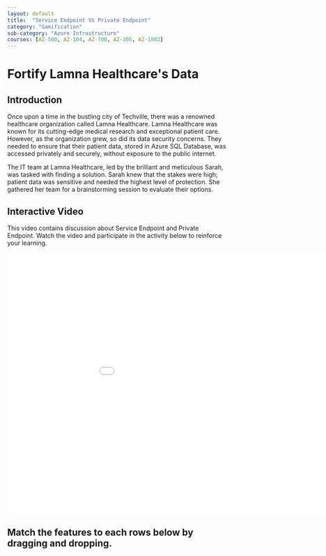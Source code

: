 ```yaml
---
layout: default
title:  "Service Endpoint Vs Private Endpoint"
category: "Gamification"
sub-category: "Azure Infrastructure"
courses: [AZ-500, AZ-104, AZ-700, AZ-305, AZ-1002]
---
```

# Fortify Lamna Healthcare's Data

## Introduction

Once upon a time in the bustling city of Techville, there was a renowned healthcare organization called Lamna Healthcare. 
Lamna Healthcare was known for its cutting-edge medical research and exceptional patient care. However, as the organization grew, so did its data security concerns. They needed to ensure that their patient data, stored in Azure SQL Database, was accessed privately and securely, without exposure to the public internet.

The IT team at Lamna Healthcare, led by the brilliant and meticulous Sarah, was tasked with finding a solution. Sarah knew that the stakes were high; patient data was sensitive and needed the highest level of protection. She gathered her team for a brainstorming session to evaluate their options.

## Interactive Video

This video contains discussion about Service Endpoint and Private Endpoint. Watch the video and participate in the activity below to reinforce your learning.

<iframe class="smart-player-embed-iframe" id="embeddedSmartPlayerInstance" src="/iengage/project-files/gamification/Azure Infrastructure/videos/LamnaHealthcare/LlamaHealthcare-CC.mp4?embedIFrameId=embeddedSmartPlayerInstance" width="1024" height="600" scrolling="no" frameborder="0" webkitAllowFullScreen mozallowfullscreen allowFullScreen></iframe>


## Match the features to each rows below by dragging and dropping.

<html lang="en">
<head>
    <meta charset="UTF-8">
    <meta name="viewport" content="width=device-width, initial-scale=1.0">
    <title>Drag and Drop Text Example</title>
    <style>

        .draggable-text {
            display: inline-block;
            margin: 10px;
            padding: 10px 20px;
            border: 2px solid #ccc;
            border-radius: 5px;
            background-color: #fff;
            cursor: pointer;
            box-shadow: 0 4px 6px rgba(0, 0, 0, 0.1);
            transition: background-color 0.3s, transform 0.3s;
        }
        .draggable-text:hover {
            background-color: #e0e0e0;
            transform: scale(1.05);
        }
        .drop-area {
            width: 300px;
            height: 50px;
            border: 2px dashed #ccc;
            border-radius: 5px;
            margin: 10px;
            display: inline-block;
            vertical-align: top;
            background-color: #fafafa;
            box-shadow: 0 4px 6px rgba(0, 0, 0, 0.1);
            transition: background-color 0.3s, border-color 0.3s;
        }
        .drop-area:hover {
            background-color: #f0f0f0;
            border-color: #bbb;
        }
        .drop-area.correct {
            background-color: #d4edda;
            border-color: #c3e6cb;
        }
        .drop-area.incorrect {
            background-color: #f8d7da;
            border-color: #f5c6cb;
        }
        #message {
            font-size: 1.2em;
            margin-top: 20px;
            padding: 10px;
            border-radius: 5px;
            display: inline-block;
        }
    #message.correct {
            color: #155724;
            background-color: #d4edda;
            border: 1px solid #c3e6cb;
    }
    #message.incorrect {
            color: #721c24;
            background-color: #f8d7da;
            border: 1px solid #f5c6cb;
    }

     .drop-area-container {
        display: grid;
        grid-template-columns: repeat(3, 1fr);
        gap: 10px; /* Adjust the gap between the blocks as needed */
    }
    </style>
</head>
<body>
    <div>
        <div class="draggable-text" draggable="true" ondragstart="drag(event)" id="1">Does not natively support cross-tenant connectivity</div>
        <div class="draggable-text" draggable="true" ondragstart="drag(event)" id="2">Connect to services across different Microsoft Entra tenants</div>
        <div class="draggable-text" draggable="true" ondragstart="drag(event)" id="3">Supports a wide range of Azure services</div>
        <div class="draggable-text" draggable="true" ondragstart="drag(event)" id="4">Supports fewer Azure services</div>
        <div class="draggable-text" draggable="true" ondragstart="drag(event)" id="5">Expensive solution due to the additional infrastructurerequired</div>
        <div class="draggable-text" draggable="true" ondragstart="drag(event)" id="6">Free of costU</div>
        <div class="draggable-text" draggable="true" ondragstart="drag(event)" id="7">Maps to a single resource</div>
        <div class="draggable-text" draggable="true" ondragstart="drag(event)" id="8">Provide access to multiple instances of a service</div>
        <div class="draggable-text" draggable="true" ondragstart="drag(event)" id="9">Uses a private IP address from your virtual network to connect to Azure service</div>
        <div class="draggable-text" draggable="true" ondragstart="drag(event)" id="10">Routes traffic through the Azure backbone network, but uses public IP address of the Azure service</div>
        <div class="draggable-text" draggable="true" ondragstart="drag(event)" id="11">Uses public DNS names to resolve the service's public IP address</div>
         <div class="draggable-text" draggable="true" ondragstart="drag(event)" id="12">Uses private DNS zones to resolve the private IP address of the service</div>
    </div>

    <div>
        <p><b>Service Endpoint</b></p>
        <div class="drop-area-container">
        <div class="drop-area" ondrop="drop(event)" ondragover="allowDrop(event)" data-answer="1,4,6,8,10,11"></div>
        <div class="drop-area" ondrop="drop(event)" ondragover="allowDrop(event)" data-answer="1,4,6,8,10,11"></div>
        <div class="drop-area" ondrop="drop(event)" ondragover="allowDrop(event)" data-answer="1,4,6,8,10,11"></div>
        <div class="drop-area" ondrop="drop(event)" ondragover="allowDrop(event)" data-answer="1,4,6,8,10,11"></div>
        <div class="drop-area" ondrop="drop(event)" ondragover="allowDrop(event)" data-answer="1,4,6,8,10,11"></div>
        <div class="drop-area" ondrop="drop(event)" ondragover="allowDrop(event)" data-answer="1,4,6,8,10,11"></div>
          </div>
        <p class="message"></p>
    </div>

    <div>
        <p><b>Private Endpoint</b></p>
         <div class="drop-area-container">
        <div class="drop-area" ondrop="drop(event)" ondragover="allowDrop(event)" data-answer="2,3,5,7,9,12"></div>
        <div class="drop-area" ondrop="drop(event)" ondragover="allowDrop(event)" data-answer="2,3,5,7,9,12"></div>
        <div class="drop-area" ondrop="drop(event)" ondragover="allowDrop(event)" data-answer="2,3,5,7,9,12"></div>
        <div class="drop-area" ondrop="drop(event)" ondragover="allowDrop(event)" data-answer="2,3,5,7,9,12"></div>
        <div class="drop-area" ondrop="drop(event)" ondragover="allowDrop(event)" data-answer="2,3,5,7,9,12"></div>        
        <div class="drop-area" ondrop="drop(event)" ondragover="allowDrop(event)" data-answer="2,3,5,7,9,12"></div>        
        </div>
        <p class="message"></p>
    </div>


    <script>
        function allowDrop(event) {
            event.preventDefault();
        }

        function drag(event) {
            event.dataTransfer.setData("text", event.target.id);
        }


    function drop(event) {
    event.preventDefault();
    var data = event.dataTransfer.getData("text");
    var draggedElement = document.getElementById(data);
    var dropAreaAnswers = event.target.getAttribute("data-answer").split(",");
    var messageElement = event.target.closest('div').querySelector('.message');

    if (event.target.children.length === 0) {
        if (dropAreaAnswers.includes(draggedElement.id)) {
            event.target.appendChild(draggedElement);
            event.target.classList.add("correct");
            event.target.classList.remove("incorrect");
            messageElement.innerText = "Correct!";
            messageElement.classList.add("correct");
            messageElement.classList.remove("incorrect");
        } else {
            event.target.classList.add("incorrect");
            event.target.classList.remove("correct");
            messageElement.innerText = "Error: Incorrect match.";
            messageElement.classList.add("incorrect");
            messageElement.classList.remove("correct");
        }
    } else {
        alert("This drop area is already occupied.");
    }
}

    </script>
</body>

